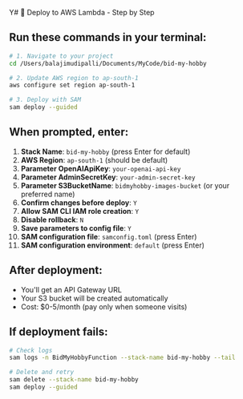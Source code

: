 Y# 🚀 Deploy to AWS Lambda - Step by Step

## Run these commands in your terminal:

```bash
# 1. Navigate to your project
cd /Users/balajimudipalli/Documents/MyCode/bid-my-hobby

# 2. Update AWS region to ap-south-1
aws configure set region ap-south-1

# 3. Deploy with SAM
sam deploy --guided
```

## When prompted, enter:

1. **Stack Name**: `bid-my-hobby` (press Enter for default)
2. **AWS Region**: `ap-south-1` (should be default)
3. **Parameter OpenAIApiKey**: `your-openai-api-key`
4. **Parameter AdminSecretKey**: `your-admin-secret-key`  
5. **Parameter S3BucketName**: `bidmyhobby-images-bucket` (or your preferred name)
6. **Confirm changes before deploy**: `Y`
7. **Allow SAM CLI IAM role creation**: `Y`
8. **Disable rollback**: `N`
9. **Save parameters to config file**: `Y`
10. **SAM configuration file**: `samconfig.toml` (press Enter)
11. **SAM configuration environment**: `default` (press Enter)

## After deployment:
- You'll get an API Gateway URL
- Your S3 bucket will be created automatically
- Cost: $0-5/month (pay only when someone visits)

## If deployment fails:
```bash
# Check logs
sam logs -n BidMyHobbyFunction --stack-name bid-my-hobby --tail

# Delete and retry
sam delete --stack-name bid-my-hobby
sam deploy --guided
```